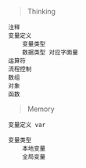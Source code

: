 > Thinking

```
注释
变量定义
    变量类型
    数据类型 对应字面量
运算符
流程控制
数组
对象
函数
```

> Memory

```
变量定义 var

变量类型
    本地变量
    全局变量



```

